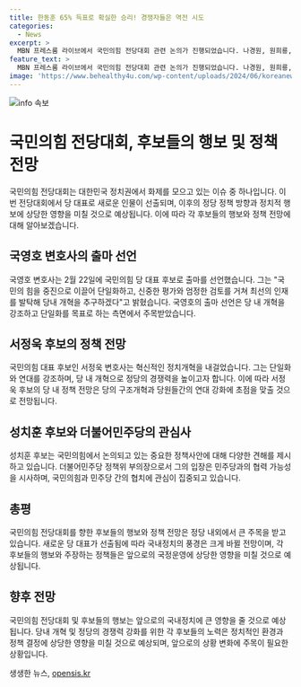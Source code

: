 ```yaml
---
title: 한동훈 65% 득표로 확실한 승리! 경쟁자들은 역전 시도
categories:
  - News
excerpt: >
  MBN 프레스룸 라이브에서 국민의힘 전당대회 관련 논의가 진행되었습니다. 나경원, 원희룡, 윤상현, 한동훈 등이 단일화, 연대 등 다양한 이슈에 대해 토론하며 당원들의 지지율과 자체조사에 관심이 집중되고 있습니다.
feature_text: >
  MBN 프레스룸 라이브에서 국민의힘 전당대회 관련 논의가 진행되었습니다. 나경원, 원희룡, 윤상현, 한동훈 등이 단일화, 연대 등 다양한 이슈에 대해 토론하며 당원들의 지지율과 자체조사에 관심이 집중되고 있습니다.
image: 'https://www.behealthy4u.com/wp-content/uploads/2024/06/koreanews.jpg'
---
```


<p><img src="https://www.behealthy4u.com/wp-content/uploads/2024/06/koreanews.jpg" alt="info 속보" /></p>

<h1>국민의힘 전당대회, 후보들의 행보 및 정책 전망</h1>

<p>국민의힘 전당대회는 대한민국 정치권에서 화제를 모으고 있는 이슈 중 하나입니다. 이번 전당대회에서 당 대표로 새로운 인물이 선출되며, 이후의 정당 정책 방향과 정치적 행보에 상당한 영향을 미칠 것으로 예상됩니다. 이에 따라 각 후보들의 행보와 정책 전망에 대해 알아보겠습니다.</p>

<h2>국영호 변호사의 출마 선언</h2>

<p>국영호 변호사는 2월 22일에 국민의힘 당 대표 후보로 출마를 선언했습니다. 그는 "국민의 힘을 중진으로 이끌어 단일화하고, 신중한 평가와 엄정한 검토를 거쳐 최선의 인재를 발탁해 당내 개혁을 추구하겠다"고 밝혔습니다. 국영호의 출마 선언은 당 내 개혁을 강조하고 단일화를 목표로 하는 측면에서 주목받았습니다.</p>

<h2>서정욱 후보의 정책 전망</h2>

<p>국민의힘 대표 후보인 서정욱 변호사는 혁신적인 정치개혁을 내걸었습니다. 그는 단일화와 연대를 강조하며, 당 내 개혁으로 정당의 경쟁력을 높이고자 합니다. 이에 따라 서정욱 후보의 당 내 정책 전망은 당의 구조개혁과 당원들간의 연대 강화에 초점을 맞출 것으로 전망됩니다.</p>

<h2>성치훈 후보와 더불어민주당의 관심사</h2>

<p>성치훈 후보는 국민의힘에서 논의되고 있는 중요한 정책사안에 대해 다양한 견해를 제시하고 있습니다. 더불어민주당 정책위 부의장으로서 그의 입장은 민주당과의 협력 가능성을 시사하며, 국민의힘과 민주당 간의 협치에 관심이 집중되고 있습니다.</p>

<h2>총평</h2>

<p>국민의힘 전당대회를 향한 후보들의 행보와 정책 전망은 정당 내외에서 큰 주목을 받고 있습니다. 새로운 당 대표가 선출됨에 따라 국내정치의 풍경은 크게 바뀔 전망이며, 각 후보들의 행보와 주장하는 정책들은 앞으로의 국정운영에 상당한 영향을 미칠 것으로 예상됩니다.</p>

<h2>향후 전망</h2>

<p>국민의힘 전당대회 및 후보들의 행보는 앞으로의 국내정치에 큰 영향을 줄 것으로 예상됩니다. 당내 개혁 및 정당의 경쟁력 강화를 위한 각 후보들의 노력은 정치적인 환경과 정책 결정에 상당한 영향을 미칠 것으로 예상되며, 앞으로의 상황 변화에 주목이 필요한 상황입니다.</p>
생생한 뉴스, <a href="https://opensis.kr" rel="dofollow">opensis.kr</a>


